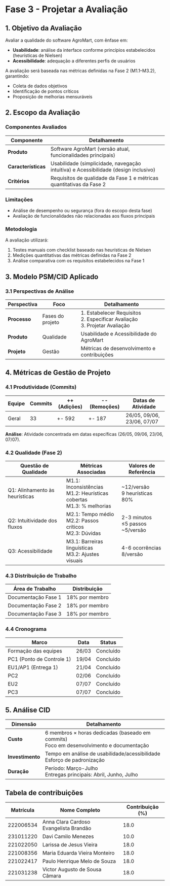 # Fase 3 - Projetar a Avaliação

## 1. Objetivo da Avaliação

Avaliar a qualidade do software AgroMart, com ênfase em:

- **Usabilidade**: análise da interface conforme princípios estabelecidos (heurísticas de Nielsen)
- **Acessibilidade**: adequação a diferentes perfis de usuários

A avaliação será baseada nas métricas definidas na Fase 2 (M1.1–M3.2), garantindo:

- Coleta de dados objetivos  
- Identificação de pontos críticos  
- Proposição de melhorias mensuráveis  

## 2. Escopo da Avaliação

### Componentes Avaliados

| Componente          | Detalhamento                                                                 |
|---------------------|-----------------------------------------------------------------------------|
| **Produto**         | Software AgroMart (versão atual, funcionalidades principais)               |
| **Características** | Usabilidade (simplicidade, navegação intuitiva) e Acessibilidade (design inclusivo) |
| **Critérios**       | Requisitos de qualidade da Fase 1 e métricas quantitativas da Fase 2       |

### Limitações

- Análise de desempenho ou segurança (fora do escopo desta fase)
- Avaliação de funcionalidades não relacionadas aos fluxos principais

### Metodologia

A avaliação utilizará:

1. Testes manuais com checklist baseado nas heurísticas de Nielsen
2. Medições quantitativas das métricas definidas na Fase 2
3. Análise comparativa com os requisitos estabelecidos na Fase 1

## 3. Modelo PSM/CID Aplicado

### 3.1 Perspectivas de Análise

| Perspectiva | Foco | Detalhamento |
|------------|------|--------------|
| **Processo** | Fases do projeto | 1. Estabelecer Requisitos<br>2. Especificar Avaliação<br>3. Projetar Avaliação |
| **Produto** | Qualidade | Usabilidade e Acessibilidade do AgroMart |
| **Projeto** | Gestão | Métricas de desenvolvimento e contribuições |

## 4. Métricas de Gestão de Projeto

### 4.1 Produtividade (Commits)

| Equipe        | Commits | ++ (Adições) | -- (Remoções) | Datas de Atividade       |
|---------------|---------|--------------|---------------|--------------------------|
| Geral         | 33      | +- 592       | +- 187        | 26/05, 09/06, 23/06, 07/07 |

**Análise**: Atividade concentrada em datas específicas (26/05, 09/06, 23/06, 07/07).

### 4.2 Qualidade (Fase 2)

| Questão de Qualidade | Métricas Associadas | Valores de Referência |
|----------------------|---------------------|-----------------------|
| Q1: Alinhamento às heurísticas | M1.1: Inconsistências<br>M1.2: Heurísticas cobertas<br>M1.3: % melhorias | ~12/versão<br>9 heurísticas<br>80% |
| Q2: Intuitividade dos fluxos | M2.1: Tempo médio<br>M2.2: Passos críticos<br>M2.3: Dúvidas | 2-3 minutos<br>≤5 passos<br>~5/versão |
| Q3: Acessibilidade | M3.1: Barreiras linguísticas<br>M3.2: Ajustes visuais | 4-6 ocorrências<br>8/versão |

### 4.3 Distribuição de Trabalho

| Área de Trabalho | Distribuição |
|------------------|-------------|
| Documentação Fase 1 | 18% por membro |
| Documentação Fase 2 | 18% por membro |
| Documentação Fase 3 | 18% por membro |

### 4.4 Cronograma

| Marco | Data | Status |
|-------|------|--------|
| Formação das equipes | 26/03 | Concluído |
| PC1 (Ponto de Controle 1) | 19/04 | Concluído |
| EU1/AP1 (Entrega 1) | 21/04 | Concluído |
| PC2 | 02/06 | Concluído |
| EU2 | 07/07 | Concluído |
| PC3 | 07/07 | Concluído |

## 5. Análise CID

| Dimensão | Detalhamento |
|----------|--------------|
| **Custo** | 6 membros × horas dedicadas (baseado em commits)<br>Foco em desenvolvimento e documentação |
| **Investimento** | Tempo em análise de usabilidade/acessibilidade<br>Esforço de padronização |
| **Duração** | Período: Março-Julho<br>Entregas principais: Abril, Junho, Julho |

## Tabela de contribuições

| Matrícula       | Nome Completo                          | Contribuição (%) |
|-----------------|----------------------------------------|------------------|
| 222006534       | Anna Clara Cardoso Evangelista Brandão |       18.0       |
| 231011220       | Davi Camilo Menezes                    |       10.0       |
| 221022050       | Larissa de Jesus Vieira                |       18.0       |
| 221008356       | Maria Eduarda Vieira Monteiro          |       18.0       |
| 221022417       | Paulo Henrique Melo de Souza           |       18.0       |
| 221031238       | Victor Augusto de Sousa Câmara         |       18.0       |
